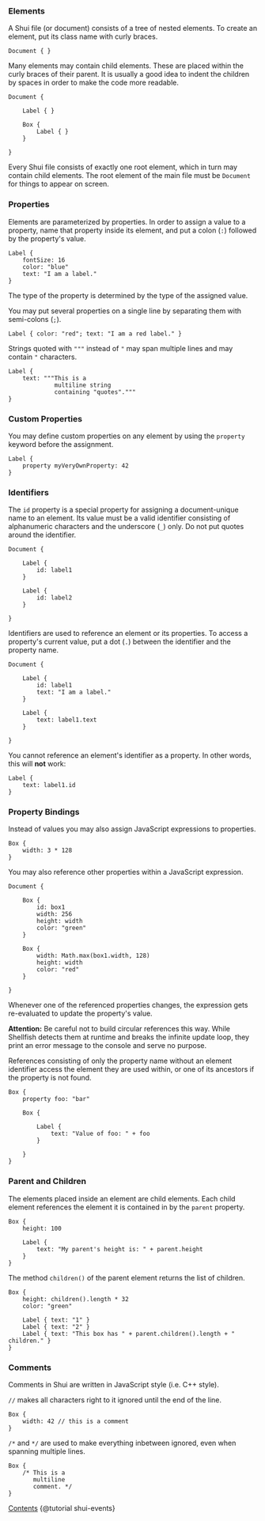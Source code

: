 ### Elements

A Shui file (or document) consists of a tree of nested elements. To create an element,
put its class name with curly braces.

```
Document { }
```

Many elements may contain child elements. These are placed within the curly braces
of their parent. It is usually a good idea to indent the children by spaces in order
to make the code more readable.

```
Document {

    Label { }

    Box {
        Label { }
    }

}
```

Every Shui file consists of exactly one root element, which in turn may contain child elements.
The root element of the main file must be `Document` for things to appear on screen.

### Properties

Elements are parameterized by properties. In order to assign a value to a property,
name that property inside its element, and put a colon (`:`) followed by the
property's value.

```
Label {
    fontSize: 16
    color: "blue"
    text: "I am a label."
}
```

The type of the property is determined by the type of the assigned value.

You may put several properties on a single line by separating them with semi-colons (`;`).

    Label { color: "red"; text: "I am a red label." }

Strings quoted with `"""` instead of `"` may span multiple lines and may contain
`"` characters.

```
Label {
    text: """This is a 
             multiline string
             containing "quotes"."""
}
```

### Custom Properties

You may define custom properties on any element by using the `property` keyword before
the assignment.

```
Label {
    property myVeryOwnProperty: 42
}
```

### Identifiers

The `id` property is a special property for assigning a document-unique name to an element.
Its value must be a valid identifier consisting of alphanumeric characters and the
underscore (`_`) only. Do not put quotes around the identifier.

```
Document {

    Label {
        id: label1
    }

    Label {
        id: label2
    }

}
```

Identifiers are used to reference an element or its properties. To access a property's current
value, put a dot (`.`) between the identifier and the property name.

```
Document {

    Label {
        id: label1
        text: "I am a label."
    }

    Label {
        text: label1.text
    }

}
```

You cannot reference an element's identifier as a property. In other words,
this will **not** work:

```
Label {
    text: label1.id
}
```

### Property Bindings

Instead of values you may also assign JavaScript expressions to properties.

```
Box {
    width: 3 * 128
}
```

You may also reference other properties within a JavaScript expression.

```
Document {

    Box {
        id: box1
        width: 256
        height: width
        color: "green"
    }

    Box {
        width: Math.max(box1.width, 128)
        height: width
        color: "red"
    }

}
```

Whenever one of the referenced properties changes, the expression gets re-evaluated
to update the property's value.

**Attention:** Be careful not to build circular references this way. While Shellfish detects them
at runtime and breaks the infinite update loop, they print an error message to the console
and serve no purpose.

References consisting of only the property name without an element identifier access the element they are
used within, or one of its ancestors if the property is not found.

```
Box {
    property foo: "bar"

    Box {

        Label {
            text: "Value of foo: " + foo
        }

    }
}
```

### Parent and Children

The elements placed inside an element are child elements. Each child element references
the element it is contained in by the `parent` property.

```
Box {
    height: 100

    Label {
        text: "My parent's height is: " + parent.height
    }
}
```

The method `children()` of the parent element returns the list of children.

```
Box {
    height: children().length * 32
    color: "green"

    Label { text: "1" }
    Label { text: "2" }
    Label { text: "This box has " + parent.children().length + " children." }
}
```

### Comments

Comments in Shui are written in JavaScript style (i.e. C++ style).

`//` makes all characters right to it ignored until the end of the line.

```
Box {
    width: 42 // this is a comment
}
```

`/*` and `*/` are used to make everything inbetween ignored, even when spanning
multiple lines.

```
Box {
    /* This is a
       multiline
       comment. */
}
```

<div class="navstrip"><span class="go-home"><a href="index.html">Contents</a></span><span class="go-next">
{@tutorial shui-events}
</span></div>
